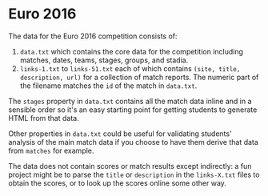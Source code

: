 # Euro 2016
The data for the Euro 2016 competition consists of:
1. `data.txt` which contains the core data for the competition including matches, dates, teams, stages, groups, and stadia.
2. `links-1.txt` to `links-51.txt` each of which contains `(site, title, description, url)` for a collection of match reports. The numeric part of the filename matches the `id` of the match in `data.txt`. 

The `stages` property in `data.txt` contains all the match data inline and in a sensible order so it's an easy starting point for getting students to generate HTML from that data.

Other properties in `data.txt` could be useful for validating students' analysis of the main match data if you choose to have them derive that data from `matches` for example.

The data does not contain scores or match results except indirectly: a fun project might be to parse the `title` or `description` in the `links-X.txt` files to obtain the scores, or to look up the scores online some other way.
